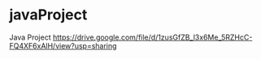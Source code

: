 # javaProject
Java Project
https://drive.google.com/file/d/1zusGfZB_l3x6Me_5RZHcC-FQ4XF6xAlH/view?usp=sharing
